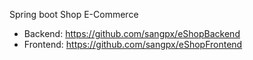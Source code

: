 Spring boot Shop E-Commerce
- Backend: https://github.com/sangpx/eShopBackend
- Frontend: https://github.com/sangpx/eShopFrontend
